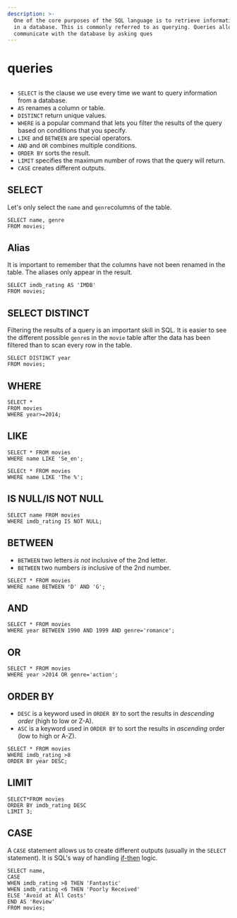```yaml
---
description: >-
  One of the core purposes of the SQL language is to retrieve information stored
  in a database. This is commonly referred to as querying. Queries allow us to
  communicate with the database by asking ques
---
```


# queries

## 

* `SELECT` is the clause we use every time we want to query information from a database.
* `AS` renames a column or table.
* `DISTINCT` return unique values.
* `WHERE` is a popular command that lets you filter the results of the query based on conditions that you specify.
* `LIKE` and `BETWEEN` are special operators.
* `AND` and `OR` combines multiple conditions.
* `ORDER BY` sorts the result.
* `LIMIT` specifies the maximum number of rows that the query will return.
* `CASE` creates different outputs.

## SELECT

 Let's only select the `name` and `genre`columns of the table.

```text
SELECT name, genre 
FROM movies;
```

## Alias

 It is important to remember that the columns have not been renamed in the table. The aliases only appear in the result.

```text
SELECT imdb_rating AS 'IMDB'
FROM movies;
```

## SELECT DISTINCT

 Filtering the results of a query is an important skill in SQL. It is easier to see the different possible `genre`s in the `movie` table after the data has been filtered than to scan every row in the table.

```text
SELECT DISTINCT year
FROM movies;
```

## WHERE

```text
SELECT *
FROM movies
WHERE year>=2014;

```

## LIKE

```text
SELECT * FROM movies
WHERE name LIKE 'Se_en';
```

```text
SELECt * FROM movies 
WHERE name LIKE 'The %';
```

## IS NULL/IS NOT NULL

```text
SELECT name FROM movies
WHERE imdb_rating IS NOT NULL;
```

## BETWEEN

* `BETWEEN` two letters _is not_ inclusive of the 2nd letter.
* `BETWEEN` two numbers _is_ inclusive of the 2nd number.

```text
SELECT * FROM movies
WHERE name BETWEEN 'D' AND 'G';
```

## AND

```text
SELECT * FROM movies
WHERE year BETWEEN 1990 AND 1999 AND genre='romance';
```

## OR

```text
SELECT * FROM movies
WHERE year >2014 OR genre='action';
```

## ORDER BY

* `DESC` is a keyword used in `ORDER BY` to sort the results in _descending order_ \(high to low or Z-A\).
* `ASC` is a keyword used in `ORDER BY` to sort the results in _ascending_ order \(low to high or A-Z\).

```text
SELECT * FROM movies 
WHERE imdb_rating >8
ORDER BY year DESC;
```

## LIMIT

```text
SELECT*FROM movies
ORDER BY imdb_rating DESC
LIMIT 3;
```

## CASE

 A `CASE` statement allows us to create different outputs \(usually in the `SELECT` statement\). It is SQL's way of handling [if-then](https://en.wikipedia.org/wiki/Conditional_%28computer_programming%29) logic.

```text
SELECT name,
CASE
WHEN imdb_rating >8 THEN 'Fantastic'
WHEN imdb_rating <6 THEN 'Poorly Received'
ELSE 'Avoid at All Costs'
END AS 'Review'
FROM movies;
```

